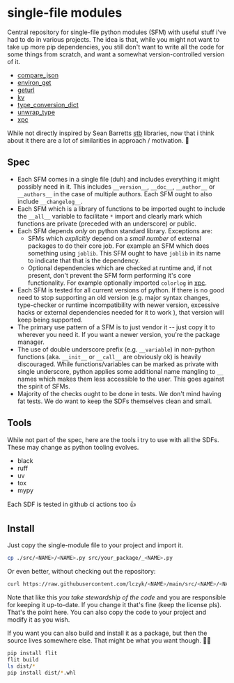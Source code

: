 # single-file modules

Central repository for single-file python modules (SFM) with useful stuff i've had to do in various projects. The idea is that, while you might not want to take up more pip dependencies, you still don't want to write all the code for some things from scratch, and want a somewhat version-controlled version of it.


- [compare_json](https://github.com/lczyk/compare_json)
- [environ_get](https://github.com/lczyk/environ_get)
- [geturl](https://github.com/lczyk/geturl)
- [kv](https://github.com/lczyk/kv)
- [type_conversion_dict](https://github.com/lczyk/type_conversion_dict)
- [unwrap_type](https://github.com/lczyk/unwrap_type)
- [xpc](https://github.com/lczyk/xpc)


While not directly inspired by Sean Barretts [stb](https://github.com/nothings/stb) libraries, now that i think about it there are a lot of similarities in approach / motivation. 🤔

## Spec

- Each SFM comes in a single file (duh) and includes everything it might possibly need in it. This includes `__version__`, `__doc__`, `__author__` or `__authors__` in the case of multiple authors. Each SFM ought to also include `__changelog__`.
- Each SFM which is a library of functions to be imported ought to include the `__all__` variable to facilitate `*` import and clearly mark which functions are private (preceded with an underscore) or public.
- Each SFM depends *only* on python standard library. Exceptions are:
    - SFMs which *explicitly* depend on a *small number* of external packages to do their core job. For example an SFM which does something using `joblib`. This SFM ought to have `joblib` in its name to indicate that that is the dependency.
    - Optional dependencies which are checked at runtime and, if not present, don't prevent the SFM form performing it's core functionality. For example optionally imported `colorlog` in [xpc](https://github.com/lczyk/xpc).
- Each SFM is tested for all current versions of python. If there is no good need to stop supporting an old version (e.g. major syntax changes, type-checker or runtime incompatibility with newer version, excessive hacks or external dependencies needed for it to work ), that version will keep being supported. 
- The primary use pattern of a SFM is to just vendor it -- just copy it to wherever you need it. If you want a newer version, you're the package manager.
- The use of double underscore prefix (e.g. `__variable`) in non-python functions (aka. `__init__` or `__call__` are obviously ok) is heavily discouraged. While functions/variables can be marked as private with single underscore, python applies some additional name mangling to `__` names which makes them less accessible to the user. This goes against the spirit of SFMs.
- Majority of the checks ought to be done in tests. We don't mind having fat tests. We do want to keep the SDFs themselves clean and small.

## Tools

While not part of the spec, here are the tools i try to use with all the SDFs. These may change as python tooling evolves.

- black
- ruff
- uv
- tox
- mypy

Each SDF is tested in github ci actions too 👍

## Install

Just copy the single-module file to your project and import it.

```bash
cp ./src/<NAME>/<NAME>.py src/your_package/_<NAME>.py
```

Or even better, without checking out the repository:

```bash
curl https://raw.githubusercontent.com/lczyk/<NAME>/main/src/<NAME>/<NAME>.py > src/your_package/_type_conversion_dict.py
```

Note that like this *you take stewardship of the code* and you are responsible for keeping it up-to-date. If you change it that's fine (keep the license pls). That's the point here. You can also copy the code to your project and modify it as you wish.

If you want you can also build and install it as a package, but then the source lives somewhere else. That might be what you want though. 🤷‍♀️

```bash
pip install flit
flit build
ls dist/*
pip install dist/*.whl
```
